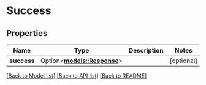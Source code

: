 # Success

## Properties

Name | Type | Description | Notes
------------ | ------------- | ------------- | -------------
**success** | Option<[**models::Response**](Response.md)> |  | [optional]

[[Back to Model list]](../README.md#documentation-for-models) [[Back to API list]](../README.md#documentation-for-api-endpoints) [[Back to README]](../README.md)


